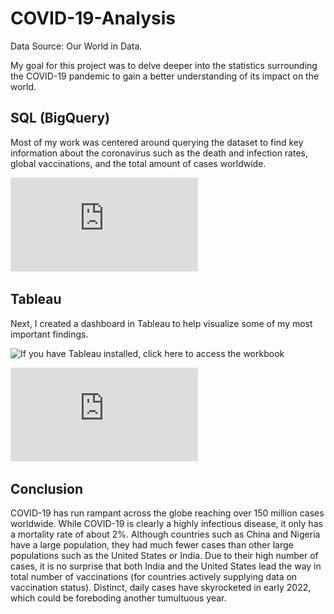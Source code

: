 # COVID-19-Analysis
Data Source: Our World in Data.

My goal for this project was to delve deeper into the statistics surrounding the COVID-19 pandemic to gain a better understanding of its impact on the world.

## SQL (BigQuery)
Most of my work was centered around querying the dataset to find key information about the coronavirus such as the death and infection rates, global vaccinations, and the total amount of cases worldwide.

![Reference my queries for this project here](https://github.com/spensersmith99/COVID-19-Analysis/blob/main/covid19_queries.sql)

## Tableau
Next, I created a dashboard in Tableau to help visualize some of my most important findings. 

![If you have Tableau installed, click here to access the workbook](https://github.com/spensersmith99/COVID-19-Analysis/blob/main/project2.twbx)

![If you do not, click here to access the PDF version](https://github.com/spensersmith99/COVID-19-Analysis/blob/main/project2_dash.pdf)

## Conclusion
COVID-19 has run rampant across the globe reaching over 150 million cases worldwide. While COVID-19 is clearly a highly infectious disease, it only has a mortality rate of about 2%. Although countries such as China and Nigeria have a large population, they had much fewer cases than other large populations such as the United States or India. Due to their high number of cases, it is no surprise that both India and the United States lead the way in total number of vaccinations (for countries actively supplying data on vaccination status). Distinct, daily cases have skyrocketed in early 2022, which could be foreboding another tumultuous year. 
